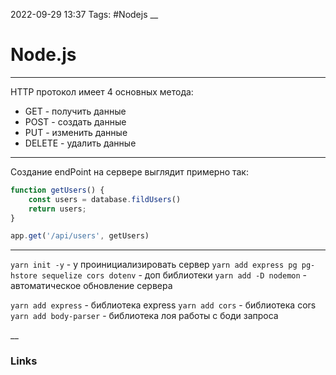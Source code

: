 2022-09-29 13:37
Tags: #Nodejs
__
# Node.js

---
HTTP протокол имеет 4 основных метода:
- GET - получить данные
- POST - создать данные
- PUT - изменить данные
- DELETE - удалить данные
---
Создание endPoint на сервере выглядит примерно так:
```js
function getUsers() {
	const users = database.fildUsers()
	return users;
}

app.get('/api/users', getUsers)
```
---
`yarn init -y` - y проинициализировать сервер
`yarn add express pg pg-hstore sequelize cors dotenv` - доп библиотеки
`yarn add -D nodemon` - автоматическое обновление сервера

`yarn add express` - библиотека express
`yarn add cors` - библиотека cors
`yarn add body-parser` - библиотека лоя работы с боди запроса

__
### Links

